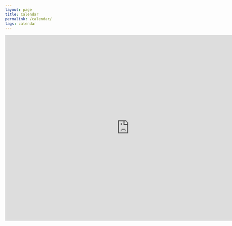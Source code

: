 ```yaml
---
layout: page
title: Calendar
permalink: /calendar/
tags: calendar
---
```


<iframe src="https://calendar.google.com/calendar/embed?src=hrfndu7sagghvah81fub4tnrn0%40group.calendar.google.com&ctz=America/New_York" style="border: 0" width="800" height="600" frameborder="0" scrolling="no"></iframe>

